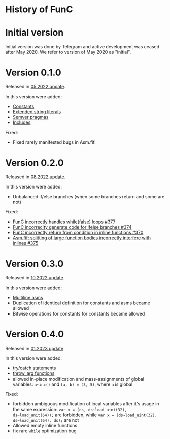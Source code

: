 # History of FunC 

# Initial version
Initial version was done by Telegram and active development was ceased after May 2020. We refer to version of May 2020 as "initial".

# Version 0.1.0
Released in [05.2022 update](https://github.com/ton-blockchain/ton/releases/tag/v2022.05).

In this version were added:
- [Constants](/develop/func/literals_identifiers#constants)
- [Extended string literals](/develop/func/literals_identifiers#string-literals)
- [Semver pragmas](/develop/func/compiler_directives#pragma-version)
- [Includes](/develop/func/compiler_directives#pragma-version)

Fixed:
- Fixed rarely manifested bugs in Asm.fif.


# Version 0.2.0
Released in [08.2022 update](https://github.com/ton-blockchain/ton/releases/tag/v2022.08).

In this version were added:
- Unbalanced if/else branches (when some branches return and some are not)

Fixed:
- [FunC incorrectly handles while(false) loops #377](https://github.com/ton-blockchain/ton/issues/377)
- [FunC incorreclty generate code for ifelse branches #374](https://github.com/ton-blockchain/ton/issues/374)
- [FunC incorrectly return from condition in inline functions #370](https://github.com/ton-blockchain/ton/issues/370)
- [Asm.fif: splitting of large function bodies incorrectly interfere with inlines #375](https://github.com/ton-blockchain/ton/issues/375)

# Version 0.3.0
Released in [10.2022 update](https://github.com/ton-blockchain/ton/releases/tag/v2022.10).

In this version were added:
- [Multiline asms](/develop/func/functions#multiline-asms)
- Duplication of identical definition for constants and asms became allowed
- Bitwise operations for constants for constants became allowed

# Version 0.4.0
Released in [01.2023 update](https://github.com/ton-blockchain/ton/releases/tag/v2023.01).

In this version were added:
- [try/catch statements](/develop/func/statements#try-catch-statements)
- [throw_arg functions](/develop/func/stdlib#throwing-exceptions)
- allowed in-place modification and mass-assignments of global variables: `a~inc()` and `(a, b) = (3, 5)`, where `a` is global

Fixed:
- forbidden ambiguous modification of local variables after it's usage in the same expression: `var x = (ds, ds~load_uint(32), ds~load_unit(64));` are forbidden, while `var x = (ds~load_uint(32), ds~load_unit(64), ds);` are not
- Allowed empty inline functions
- fix rare `while` optimization bug
